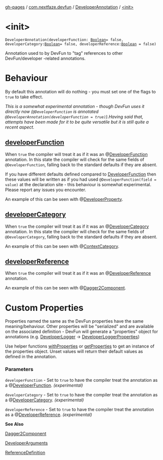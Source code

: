 [gh-pages](../../index.md) / [com.nextfaze.devfun](../index.md) / [DeveloperAnnotation](index.md) / [&lt;init&gt;](./-init-.md)

# &lt;init&gt;

`DeveloperAnnotation(developerFunction: `[`Boolean`](https://kotlinlang.org/api/latest/jvm/stdlib/kotlin/-boolean/index.html)` = false, developerCategory: `[`Boolean`](https://kotlinlang.org/api/latest/jvm/stdlib/kotlin/-boolean/index.html)` = false, developerReference: `[`Boolean`](https://kotlinlang.org/api/latest/jvm/stdlib/kotlin/-boolean/index.html)` = false)`

Annotation used to by DevFun to "tag" references to other DevFun/developer -related annotations.

# Behaviour

By default this annotation will do nothing - you must set one of the flags to `true` to take effect.

*This is a somewhat experimental annotation - though DevFun uses it directly now (`@DeveloperFunction` is annotated `@DeveloperAnnotation(developerFunction = true)`).Having said that, attempts have been made for it to be quite versatile but it is still quite a recent aspect.*

## [developerFunction](developer-function.md)

When `true` the compiler will treat it as if it was an @[DeveloperFunction](../../com.nextfaze.devfun.function/-developer-function/index.md) annotation. In this state the compiler will check for the
same fields of `@DeveloperFunction`, falling back to the standard defaults if they are absent.

If you have different defaults defined compared to [DeveloperFunction](../../com.nextfaze.devfun.function/-developer-function/index.md) then these values will be written as if you had used
`@DeveloperFunction(field = value)` at the declaration site - this behaviour is somewhat experimental. Please report any issues you encounter.

An example of this can be seen with @[DeveloperProperty](../../com.nextfaze.devfun.function/-developer-property/index.md).

## [developerCategory](developer-category.md)

When `true` the compiler will treat it as if it was an @[DeveloperCategory](../../com.nextfaze.devfun.category/-developer-category/index.md) annotation. In this state the compiler will check for the
same fields of `@DeveloperCategory`, falling back to the standard defaults if they are absent.

An example of this can be seen with @[ContextCategory](../../com.nextfaze.devfun.category/-context-category/index.md).

## [developerReference](developer-reference.md)

When `true` the compiler will treat it as if it was an @[DeveloperReference](../../com.nextfaze.devfun.reference/-developer-reference/index.md) annotation.

An example of this can be seen with @[Dagger2Component](../../com.nextfaze.devfun.reference/-dagger2-component/index.md).

# Custom Properties

Properties named the same as the DevFun properties have the same meaning/behaviour.
Other properties will be "serialized" and are available on the associated definition - DevFun will generate a "properties"
object for annotations (e.g. [DeveloperLogger](../../com.nextfaze.devfun.reference/-developer-logger/index.md) -&gt; [DeveloperLoggerProperties](../../com.nextfaze.devfun.reference/-developer-logger-properties/index.md))

Use helper functions [withProperties](../../com.nextfaze.devfun.reference/with-properties.md) or [getProperties](../../com.nextfaze.devfun.reference/get-properties.md) to get an instance of the properties object.
Unset values will return their default values as defined in the annotation.

### Parameters

`developerFunction` - Set to `true` to have the compiler treat the annotation as a @[DeveloperFunction](../../com.nextfaze.devfun.function/-developer-function/index.md). *(experimental)*

`developerCategory` - Set to `true` to have the compiler treat the annotation as a @[DeveloperCategory](../../com.nextfaze.devfun.category/-developer-category/index.md). *(experimental)*

`developerReference` - Set to `true` to have the compiler treat the annotation as a @[DeveloperReference](../../com.nextfaze.devfun.reference/-developer-reference/index.md). *(experimental)*

**See Also**

[Dagger2Component](../../com.nextfaze.devfun.reference/-dagger2-component/index.md)

[DeveloperArguments](../../com.nextfaze.devfun.function/-developer-arguments/index.md)

[ReferenceDefinition](../../com.nextfaze.devfun.reference/-reference-definition/index.md)

